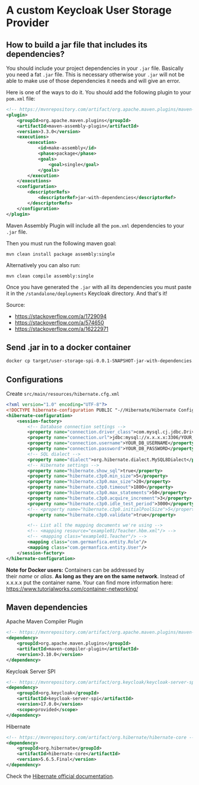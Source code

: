 # A custom Keycloak User Storage Provider

## How to build a jar file that includes its dependencies?

You should include your project dependencies in your `.jar` file. Basically you need a fat `.jar` file. This is necessary otherwise your `.jar` will not be able to make use of those dependencies it needs and will give an error.

Here is one of the ways to do it. You should add the following plugin to your `pom.xml` file:

```xml
<!-- https://mvnrepository.com/artifact/org.apache.maven.plugins/maven-assembly-plugin -->
<plugin>
	<groupId>org.apache.maven.plugins</groupId>
	<artifactId>maven-assembly-plugin</artifactId>
	<version>3.3.0</version>
	<executions>
		<execution>
			<id>make-assembly</id>
			<phase>package</phase>
			<goals>
				<goal>single</goal>
			</goals>
		</execution>
	</executions>
	<configuration>
		<descriptorRefs>
			<descriptorRef>jar-with-dependencies</descriptorRef>
		</descriptorRefs>
	</configuration>
</plugin>
```

Maven Assembly Plugin will include all the `pom.xml` dependencies to your `.jar` file.

Then you must run the following maven goal:

```
mvn clean install package assembly:single
```

Alternatively you can also run:

```
mvn clean compile assembly:single
```

Once you have generated the `.jar` with all its dependencies you must paste it in the `/standalone/deployments` Keycloak directory. And that's it!

Source:
- https://stackoverflow.com/a/1729094
- https://stackoverflow.com/a/574650
- https://stackoverflow.com/a/16222971

## Send .jar in to a docker container

``` bash
docker cp target/user-storage-spi-0.0.1-SNAPSHOT-jar-with-dependencies.jar container_id:/opt/jboss/keycloak/standalone/deployments/user-storage-spi-0.0.1-SNAPSHOT-jar-with-dependencies.jar
```

## Configurations

Create `src/main/resources/hibernate.cfg.xml`

```xml
<?xml version="1.0" encoding="UTF-8"?>
<!DOCTYPE hibernate-configuration PUBLIC "-//Hibernate/Hibernate Configuration DTD 3.0//EN" "http://www.hibernate.org/dtd/hibernate-configuration-3.0.dtd">
<hibernate-configuration>
    <session-factory>
        <!-- Database connection settings -->
        <property name="connection.driver_class">com.mysql.cj.jdbc.Driver</property>
        <property name="connection.url">jdbc:mysql://x.x.x.x:3306/YOUR_DB_NAME</property>
        <property name="connection.username">YOUR_DB_USERNAME</property>
        <property name="connection.password">YOUR_DB_PASSWORD</property>
        <!-- SQL dialect -->
        <property name="dialect">org.hibernate.dialect.MySQL8Dialect</property>
        <!-- Hibernate settings -->
        <property name="hibernate.show_sql">true</property>
        <property name="hibernate.c3p0.min_size">5</property>
        <property name="hibernate.c3p0.max_size">20</property>
        <property name="hibernate.c3p0.timeout">1800</property>
        <property name="hibernate.c3p0.max_statements">50</property>
        <property name="hibernate.c3p0.acquire_increment">3</property>
        <property name="hibernate.c3p0.idle_test_period">3000</property>
        <!-- <property name="hibernate.c3p0.initialPoolSize">5</property> -->
        <property name="hibernate.c3p0.validate">true</property>

        <!-- List all the mapping documents we're using -->
        <!-- <mapping resource="example01/Teacher.hbm.xml"/> -->
        <!-- <mapping class="example01.Teacher"/> -->
        <mapping class="com.germanfica.entity.Role"/>
        <mapping class="com.germanfica.entity.User"/>
    </session-factory>
</hibernate-configuration>
```

__Note for Docker users:__ Containers can be addressed by their _name_ or _alias_. __As long as they are on the same network__. Instead of x.x.x.x put the container name. Your can find more information here: https://www.tutorialworks.com/container-networking/ 

## Maven dependencies

Apache Maven Compiler Plugin
```xml
<!-- https://mvnrepository.com/artifact/org.apache.maven.plugins/maven-compiler-plugin -->
<dependency>
    <groupId>org.apache.maven.plugins</groupId>
    <artifactId>maven-compiler-plugin</artifactId>
    <version>3.10.0</version>
</dependency>
```

Keycloak Server SPI
```xml
<!-- https://mvnrepository.com/artifact/org.keycloak/keycloak-server-spi -->
<dependency>
    <groupId>org.keycloak</groupId>
    <artifactId>keycloak-server-spi</artifactId>
    <version>17.0.0</version>
    <scope>provided</scope>
</dependency>
```

Hibernate
```xml
<!-- https://mvnrepository.com/artifact/org.hibernate/hibernate-core -->
<dependency>
    <groupId>org.hibernate</groupId>
    <artifactId>hibernate-core</artifactId>
    <version>5.6.5.Final</version>
</dependency>
```
Check the [Hibernate official documentation](https://hibernate.org/orm/documentation/getting-started/).
